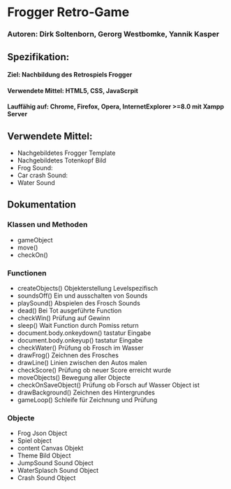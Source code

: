 # Frogger Retro-Game

### Autoren: Dirk Soltenborn, Gerorg Westbomke, Yannik Kasper

## Spezifikation:

#### Ziel:            Nachbildung des Retrospiels Frogger
#### Verwendete       Mittel: HTML5, CSS, JavaScrpit
#### Lauffähig auf:   Chrome, Firefox, Opera, InternetExplorer >=8.0 mit Xampp Server


## Verwendete Mittel:
* Nachgebildetes Frogger Template
* Nachgebildetes Totenkopf Bild
* Frog Sound:    
* Car crash Sound:
* Water Sound



## Dokumentation

### Klassen und Methoden
* gameObject
* move()
* checkOn()

### Functionen
* createObjects()             Objekterstellung Levelspezifisch
* soundsOff()                 Ein und ausschalten von Sounds
* playSound()                 Abspielen des Frosch Sounds
* dead()                      Bei Tot ausgeführte Function
* checkWin()                  Prüfung auf Gewinn
* sleep()                     Wait Function durch Pomiss return
* document.body.onkeydown()   tastatur Eingabe
* document.body.onkeyup()     tastatur Eingabe
* checkWater()                Prüfung ob Frosch im Wasser
* drawFrog()                  Zeichnen des Frosches
* drawLine()                  Linien zwischen den Autos malen
* checkScore()                Prüfung ob neuer Score erreicht wurde
* moveObjects()               Bewegung aller Objecte
* checkOnSaveObject()         Prüfung ob Forsch auf Wasser Object ist
* drawBackground()            Zeichnen des Hintergrundes
* gameLoop()                  Schleife für Zeichnung und Prüfung

### Objecte
* Frog Json Object
* Spiel object
* content Canvas Objekt
* Theme Bild Object
* JumpSound Sound Object
* WaterSplasch Sound Object
* Crash Sound Object
